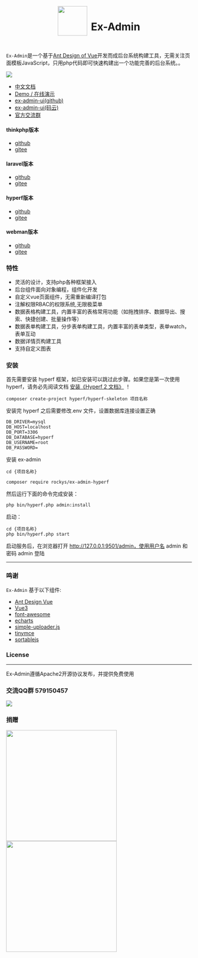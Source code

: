 <div align="center" style="display:flex;justify-content:center">
    <img src="https://www.ex-admin.com/logo.png" height="80"><h1 style="margin-left:10px">Ex-Admin</h3>
</div>
<br>
<p><code>Ex-Admin</code>是一个基于<a href="https://www.antdv.com/docs/vue/introduce-cn/" target="_blank">Ant Design of Vue</a>开发而成后台系统构建工具，无需关注页面模板JavaScript，只用php代码即可快速构建出一个功能完善的后台系统。。</p>

![](https://www.ex-admin.com/img/1655645000903.png)


- [中文文档](https://www.ex-admin.com/doc)
- [Demo / 在线演示](https://demo.ex-admin.com)
- [ex-admin-ui(github)](https://github.com/rocky-git/ex-admin-ui)
- [ex-admin-ui(码云)](https://gitee.com/rocky-git/ex-admin-ui)
- [官方交流群](https://jq.qq.com/?_wv=1027&k=ueqB1sVD)

#### thinkphp版本
- [github](https://github.com/rocky-git/ex-admin-thinkphp)
- [gitee](https://gitee.com/rocky-git/ex-admin-thinkphp)

#### laravel版本
- [github](https://github.com/rocky-git/ex-admin-laravel)
- [gitee](https://gitee.com/rocky-git/ex-admin-laravel)

#### hyperf版本
- [github](https://github.com/rocky-git/ex-admin-hyperf)
- [gitee](https://gitee.com/rocky-git/ex-admin-hyperf)

#### webman版本
- [github](https://github.com/rocky-git/ex-admin-webman)
- [gitee](https://gitee.com/rocky-git/ex-admin-webman)




### 特性
- 灵活的设计，支持php各种框架接入
- 后台组件面向对象编程，组件化开发
- 自定义vue页面组件，无需重新编译打包
- 注解权限RBAC的权限系统,无限极菜单
- 数据表格构建工具，内置丰富的表格常用功能（如拖拽排序、数据导出、搜索、快捷创建、批量操作等）
- 数据表单构建工具，分步表单构建工具，内置丰富的表单类型，表单watch，表单互动
- 数据详情页构建工具
- 支持自定义图表

### 安装
首先需要安装 hyperf 框架，如已安装可以跳过此步骤。如果您是第一次使用 hyperf，请务必先阅读文档 <a href="https://www.hyperf.wiki/2.2/#/zh-cn/quick-start/install" target="_blank">安装《Hyperf 2 文档》</a> ！
```
composer create-project hyperf/hyperf-skeleton 项目名称
```

安装完 hyperf 之后需要修改.env 文件，设置数据库连接设置正确
```
DB_DRIVER=mysql
DB_HOST=localhost
DB_PORT=3306
DB_DATABASE=hyperf
DB_USERNAME=root
DB_PASSWORD=
```

安装 ex-admin

```
cd {项目名称}

composer require rockys/ex-admin-hyperf
```


然后运行下面的命令完成安装：
```
php bin/hyperf.php admin:install
```

启动：
```
cd {项目名称}
php bin/hyperf.php start
```
启动服务后，在浏览器打开 http://127.0.0.1:9501/admin，使用用户名 admin 和密码 admin 登陆

-----------------------------------


### 鸣谢
`Ex-Admin` 基于以下组件:
+ [Ant Design Vue](https://www.antdv.com)
+ [Vue3](https://cn.vuejs.org/)
+ [font-awesome](http://fontawesome.io)
+ [echarts](https://echarts.apache.org/)
+ [simple-uploader.js](https://github.com/simple-uploader/Uploader)
+ [tinymce](https://www.tiny.cloud/)
+ [sortablejs](http://www.sortablejs.com/)



### License
------------
Ex-Admin遵循Apache2开源协议发布，并提供免费使用

### 交流QQ群 579150457

![](https://www.ex-admin.com/storage/qq_team.png)

### 捐赠

<div>
<img src="https://www.ex-admin.com/storage/files/fa5b3c66950b0bc92b96552dd8095ac7.jpeg" height="300">

<img src="https://www.ex-admin.com/storage/files/82ace9b2aebc95aaa59610bfb5a620bf.jpeg" height="300">
</div>
